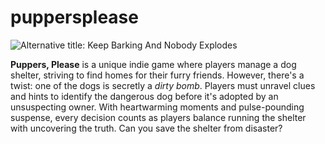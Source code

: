 # puppersplease
![Alternative title: Keep Barking And Nobody Explodes](https://i.imgur.com/CqPxJjW.gif)

**Puppers, Please** is a unique indie game where players manage a dog shelter, striving to find homes for their furry friends. However, there's a twist: one of the dogs is secretly a *dirty bomb*. Players must unravel clues and hints to identify the dangerous dog before it's adopted by an unsuspecting owner. With heartwarming moments and pulse-pounding suspense, every decision counts as players balance running the shelter with uncovering the truth. Can you save the shelter from disaster?
